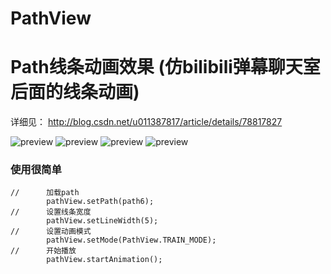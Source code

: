 # PathView
# Path线条动画效果 (仿bilibili弹幕聊天室后面的线条动画)
详细见： http://blog.csdn.net/u011387817/article/details/78817827

![preview](https://github.com/wuyr/PathView/raw/master/preview1.gif) ![preview](https://github.com/wuyr/PathView/raw/master/preview2.gif)
![preview](https://github.com/wuyr/PathView/raw/master/preview3.gif) ![preview](https://github.com/wuyr/PathView/raw/master/preview4.gif)

### 使用很简单
```
//      加载path
        pathView.setPath(path6);
//      设置线条宽度        
        pathView.setLineWidth(5);
//      设置动画模式
        pathView.setMode(PathView.TRAIN_MODE);
//      开始播放        
        pathView.startAnimation();
```

